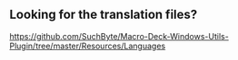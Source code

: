 ## Looking for the translation files?
https://github.com/SuchByte/Macro-Deck-Windows-Utils-Plugin/tree/master/Resources/Languages